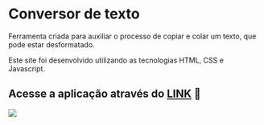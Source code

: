 # Conversor de texto

Ferramenta criada para auxiliar o processo de copiar e colar um texto, que pode estar desformatado.

Este site foi desenvolvido utilizando as tecnologias HTML, CSS e Javascript. 


## Acesse a aplicação através do [LINK](https://conversordetexto.surge.sh/) 🔗

![](https://ibb.co/WfHx2d2)
